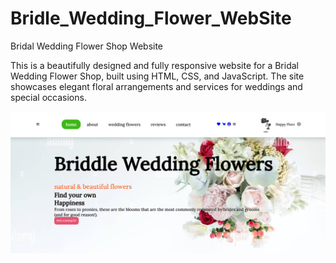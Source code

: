 # Bridle_Wedding_Flower_WebSite

Bridal Wedding Flower Shop Website

This is a beautifully designed and fully responsive website for a Bridal Wedding Flower Shop, built using HTML, CSS, and JavaScript. The site showcases elegant floral arrangements and services for weddings and special occasions.

![Ishara Image](https://github.com/IsharaAbeywickrama/image-file/blob/main/Screenshot%202025-06-12%20221040.png)
